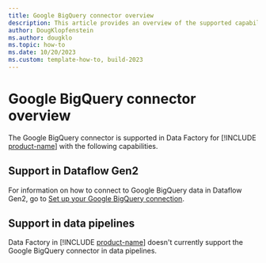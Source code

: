 ```yaml
---
title: Google BigQuery connector overview
description: This article provides an overview of the supported capabilities of the Google BigQuery connector.
author: DougKlopfenstein
ms.author: dougklo
ms.topic: how-to
ms.date: 10/20/2023
ms.custom: template-how-to, build-2023
---
```


# Google BigQuery connector overview

The Google BigQuery connector is supported in Data Factory for [!INCLUDE [product-name](../includes/product-name.md)] with the following capabilities.


## Support in Dataflow Gen2

For information on how to connect to Google BigQuery data in Dataflow Gen2, go to [Set up your Google BigQuery connection](connector-google-bigquery.md).

## Support in data pipelines

Data Factory in [!INCLUDE [product-name](../includes/product-name.md)] doesn't currently support the Google BigQuery connector in data pipelines.
